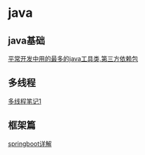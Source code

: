 
# java
## java基础
[平常开发中用的最多的java工具类,第三方依赖包](https://juejin.im/post/5d4a25b351882505c105cc6e)

## 多线程
[多线程笔记1](https://github.com/richard1230/myblog/issues/1)

## 框架篇
[springboot详解](https://juejin.im/post/5dfb4d7151882542977d0cb7)

